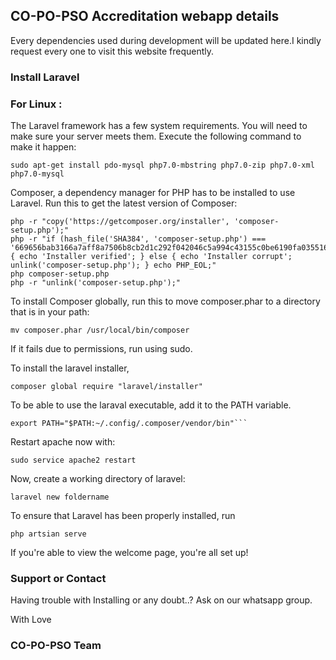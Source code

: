 ## CO-PO-PSO Accreditation webapp details

Every dependencies used during development will be updated here.I kindly request every one to visit this website frequently.

### Install Laravel

### For Linux :
The Laravel framework has a few system requirements. You will need to make sure your server meets them. Execute the following command to make it happen:

```
sudo apt-get install pdo-mysql php7.0-mbstring php7.0-zip php7.0-xml php7.0-mysql 
```

Composer, a dependency manager for PHP has to be installed to use Laravel. Run this to get the latest version of Composer:

```
php -r "copy('https://getcomposer.org/installer', 'composer-setup.php');"
php -r "if (hash_file('SHA384', 'composer-setup.php') === '669656bab3166a7aff8a7506b8cb2d1c292f042046c5a994c43155c0be6190fa0355160742ab2e1c88d40d5be660b410') { echo 'Installer verified'; } else { echo 'Installer corrupt'; unlink('composer-setup.php'); } echo PHP_EOL;"
php composer-setup.php
php -r "unlink('composer-setup.php');"
```

To install Composer globally, run this to move composer.phar to a directory that is in your path:

```
mv composer.phar /usr/local/bin/composer
```

If it fails due to permissions, run using sudo. 

To install the laravel installer, 

```
composer global require "laravel/installer"
```

To be able to use the laraval executable, add it to the PATH variable. 

```
export PATH="$PATH:~/.config/.composer/vendor/bin"```
```

Restart apache now with:

```
sudo service apache2 restart
```

Now, create a working directory of laravel:

```
laravel new foldername
```

To ensure that Laravel has been properly installed, run 

```
php artsian serve
```

If you're able to view the welcome page, you're all set up!


### Support or Contact

Having trouble with Installing or any doubt..?
Ask on our whatsapp group.

With 
Love
### CO-PO-PSO Team
